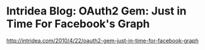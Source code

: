 <!--
id: 575721281
link: http://kevinisom.info/post/575721281/intridea-blog-oauth2-gem-just-in-time-for-facebooks
slug: intridea-blog-oauth2-gem-just-in-time-for-facebooks
date: Thu May 06 2010 20:30:19 GMT+1200 (NZST)
raw: {"blog_name":"kevinisom","id":575721281,"post_url":"http://kevinisom.info/post/575721281/intridea-blog-oauth2-gem-just-in-time-for-facebooks","slug":"intridea-blog-oauth2-gem-just-in-time-for-facebooks","type":"link","date":"2010-05-06 08:30:19 GMT","timestamp":1273134619,"state":"published","format":"html","reblog_key":"8dSq3FE7","tags":[],"short_url":"http://tmblr.co/Zw68YyYKCz1","highlighted":[],"feed_item":"http://intridea.com/2010/4/22/oauth2-gem-just-in-time-for-facebook-graph","from_feed_id":"650234","note_count":0,"title":"Intridea Blog: OAuth2 Gem: Just in Time For Facebook's Graph","url":"http://intridea.com/2010/4/22/oauth2-gem-just-in-time-for-facebook-graph","description":""}
publish: 2010-05-06
tags: 
title: Intridea Blog: OAuth2 Gem: Just in Time For Facebook's Graph
-->


Intridea Blog: OAuth2 Gem: Just in Time For Facebook's Graph
============================================================

<http://intridea.com/2010/4/22/oauth2-gem-just-in-time-for-facebook-graph>

